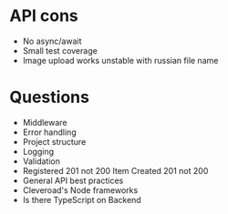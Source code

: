 # API cons
- No async/await
- Small test coverage
- Image upload works unstable with russian file name

# Questions
- Middleware
- Error handling
- Project structure
- Logging
- Validation
- Registered 201 not 200 Item Created 201 not 200
- General API best practices
- Cleveroad's Node frameworks
- Is there TypeScript on Backend

